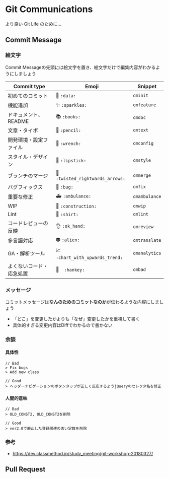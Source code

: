 # Git Communications

より良い Git Life のために...

## Commit Message

### 絵文字

Commit Messageの先頭には絵文字を置き、絵文字だけで編集内容がわかるようにしましょう

|Commit type|Emoji|Snippet|
|---|---|---|
|初めてのコミット|:tada: `:data:`|`cminit`|
|機能追加|:sparkles: `:sparkles:`|`cmfeature`|
|ドキュメント、README|:books: `:books:`|`cmdoc`|
|文章・タイポ|:pencil: `:pencil:`|`cmtext`|
|開発環境・設定ファイル|:wrench: `:wrench:`|`cmconfig`|
|スタイル・デザイン|:lipstick: `:lipstick:`|`cmstyle`|
|ブランチのマージ|:twisted_rightwards_arrows: `:twisted_rightwards_arrows:`|`cmmerge`|
|バグフィックス|:bug: `:bug:`|`cmfix`|
|重要な修正|:ambulance: `:ambulance:`|`cmambulance`|
|WIP|:construction: `:construction:`|`cmwip`|
|Lint|:shirt: `:shirt:`|`cmlint`|
|コードレビューの反映|:ok_hand: `:ok_hand:`|`cmreview`|
|多言語対応|:alien: `:alien:`|`cmtranslate`|
|GA・解析ツール|:chart_with_upwards_trend: `:chart_with_upwards_trend:`|`cmanalytics`|
|よくないコード・応急処置|:hankey:　`:hankey:`|`cmbad`|

### メッセージ

コミットメッセージは**なんのためのコミットなのか**が伝わるような内容にしましょう

* 「どこ」を変更したかよりも「なぜ」変更したかを重視して書く
* 具体的すぎる変更内容はDiffでわかるので書かない

### 余談

#### 具体性

```
// Bad
> Fix bugs
> Add new class

// Good
> ヘッダーナビゲーションのボタンタップが正しく反応するようjQueryのセレクタ名を修正
```

#### 人間的意味

```
// Bad
> OLD_CONST2, OLD_CONST2を削除

// Good
> ver2.0で廃止した登録関連の古い定数を削除
```

### 参考

* https://dev.classmethod.jp/study_meeting/git-workshop-20180327/

## Pull Request
